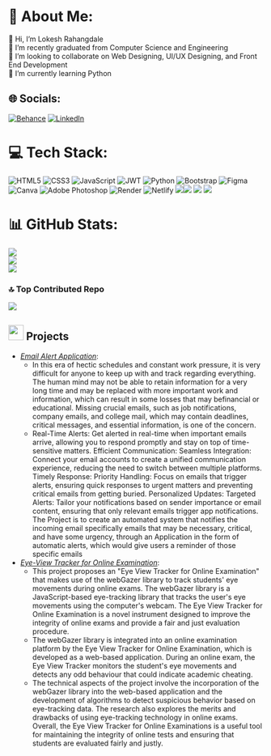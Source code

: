 
# 💫 About Me:
👋 Hi, I’m Lokesh Rahangdale <br> 🔭 I’m recently graduated from Computer  Science and Engineering<br>👯 I’m looking to collaborate on Web Designing, UI/UX Designing, and Front End Development<br>🌱 I’m currently learning Python <br>


## 🌐 Socials:
[![Behance](https://img.shields.io/badge/Behance-1769ff?logo=behance&logoColor=white)](https://behance.net/https://www.behance.net/lokeshrahangd2) [![LinkedIn](https://img.shields.io/badge/LinkedIn-%230077B5.svg?logo=linkedin&logoColor=white)](https://linkedin.com/in/https://www.linkedin.com/in/lokesh-rahangdale-289a16222/) 

# 💻 Tech Stack:

  
![HTML5](https://img.shields.io/badge/html5-%23E34F26.svg?style=flat&logo=html5&logoColor=white) ![CSS3](https://img.shields.io/badge/css3-%231572B6.svg?style=flat&logo=css3&logoColor=white) ![JavaScript](https://img.shields.io/badge/javascript-%23323330.svg?style=flat&logo=javascript&logoColor=%23F7DF1E) ![JWT](https://img.shields.io/badge/JWT-black?style=flat&logo=JSON%20web%20tokens) ![Python](https://img.shields.io/badge/python-3670A0?style=flat&logo=python&logoColor=ffdd54) ![Bootstrap](https://img.shields.io/badge/bootstrap-%238511FA.svg?style=flat&logo=bootstrap&logoColor=white)  ![Figma](https://img.shields.io/badge/figma-%23F24E1E.svg?style=flat&logo=figma&logoColor=white) ![Canva](https://img.shields.io/badge/Canva-%2300C4CC.svg?style=flat&logo=Canva&logoColor=white) ![Adobe Photoshop](https://img.shields.io/badge/adobe%20photoshop-%2331A8FF.svg?style=flat&logo=adobe%20photoshop&logoColor=white) ![Render](https://img.shields.io/badge/Render-%46E3B7.svg?style=flat&logo=render&logoColor=white) ![Netlify](https://img.shields.io/badge/netlify-%23000000.svg?style=flat&logo=netlify&logoColor=#00C7B7) <img src="https://img.shields.io/badge/FastAPI-005571?style=for-the-badge&logo=fastapi&logoColor=white"><img src="https://img.shields.io/badge/GitHub-%23121011.svg?style=for-the-badge&logo=github&logoColor=white"> <img src="https://img.shields.io/badge/Pycharm-5C2D91.svg?style=for-the-badge&logo=pycharm&logoColor=white"> <img src="https://img.shields.io/badge/Visual%20Studio%20Code-0078d7.svg?style=for-the-badge&logo=visual-studio-code&logoColor=white">
  

# 📊 GitHub Stats:
![](https://github-readme-stats.vercel.app/api?username=Lokesh-14092002&theme=dark&hide_border=true&include_all_commits=false&count_private=false)<br/>
![](https://github-readme-streak-stats.herokuapp.com/?user=Lokesh-14092002&theme=dark&hide_border=true)<br/>
![](https://github-readme-stats.vercel.app/api/top-langs/?username=Lokesh-14092002&theme=dark&hide_border=true&include_all_commits=false&count_private=false&layout=compact)

### 🔝 Top Contributed Repo
![](https://github-contributor-stats.vercel.app/api?username=Lokesh-14092002&limit=5&theme=onedark&combine_all_yearly_contributions=true)

## <img src="https://media1.giphy.com/media/Q8PQ1KuarrYucCMVTJ/giphy.gif?cid=ecf05e47odgm8bs8cmb8cf1ijmfzqaeeu9fzmx6nbcv06ky2&rid=giphy.gif" width="30">  Projects
<ul>			
	<li><i><a href="https://github.com/Lokesh-14092002/email_alert_app.git">Email Alert Application</a></i>:<ul><li>In this era of hectic schedules and constant work pressure, it is very difficult for anyone to keep up with and track regarding everything. The human mind may not be able to retain information for a very long time and may be replaced with more important work and information, which can result in some losses that may befinancial or educational. Missing crucial emails, such as job notifications, company emails, and college mail, which may contain deadlines, critical messages, and essential information, is one of the concern.</li>

<li>Real-Time Alerts: Get alerted in real-time when important emails arrive, allowing you to respond promptly and stay on top of time-sensitive matters.
Efficient Communication: Seamless Integration: Connect your email accounts to create a unified communication experience, reducing the need to switch between multiple platforms.
Timely Response: Priority Handling: Focus on emails that trigger alerts, ensuring quick responses to urgent matters and preventing critical emails from getting buried.
Personalized Updates: Targeted Alerts: Tailor your notifications based on sender importance or email content, ensuring that only relevant emails trigger app notifications.
The Project is to create an automated system that notifies the incoming email specifically emails that may be necessary, critical, and have some urgency, through an Application in the form of automatic alerts, which would give users a reminder of those specific emails</li></ul></li>
	<li><i><a href="https://github.com/Lokesh-14092002/Eye-View-Tracker-For-Online-Exam.git">Eye-View Tracker for Online Examination</a></i>:<ul><li>This project proposes an "Eye View Tracker for Online Examination" that makes use of the webGazer library to track students' eye movements during online exams. The webGazer library is a JavaScript-based eye-tracking library that tracks the user's eye movements using the computer's webcam. The Eye View Tracker for Online Examination is a novel instrument designed to improve the integrity of online exams and provide a fair and just evaluation procedure. 
<li>The webGazer library is integrated into an online examination platform by the Eye View Tracker for Online Examination, which is developed as a web-based application. During an online exam, the Eye View Tracker monitors the student's eye movements and detects any odd behaviour that could indicate academic cheating.</li> <li> The technical aspects of the project involve the incorporation of the webGazer library into the web-based application and the development of algorithms to detect suspicious behavior based on eye-tracking data. The research also explores the merits and drawbacks of using eye-tracking technology in online exams. Overall, the Eye View Tracker for Online Examinations is a useful tool for maintaining the integrity of online tests and ensuring that students are evaluated fairly and justly.</li></ul></li>
	
</ul>
